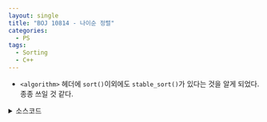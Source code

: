 ```yaml
---
layout: single
title: "BOJ 10814 - 나이순 정렬"
categories:
  - PS
tags:
  - Sorting
  - C++
---
```

- `<algorithm>` 헤더에 `sort()`이외에도 `stable_sort()`가 있다는 것을 알게 되었다.  종종 쓰일 것 같다.


<details markdown="1">
<summary>소스코드</summary>

```cpp
#include<cstdio>
#include<iostream>
#include<string>
#include<vector>
#include<utility>
#include<algorithm>
using namespace std;
typedef pair<int, string> pis;

bool cmp(pis p1, pis p2){
	return p1.first<p2.first;
}

int main()
{
	int n;
	scanf("%d", &n);
	vector<pis> s(n);
	for(int i=0;i<n;i++){
		scanf("%d ", &s[i].first);
		getline(cin, s[i].second, '\n');
	}
	stable_sort(s.begin(), s.end(), cmp);
	for(int i=0;i<n;i++) printf("%d %s\n", s[i].first, s[i].second.c_str());
}
```

</details>